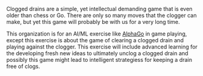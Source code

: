 Clogged drains are a simple, yet intellectual demanding game that is even older than chess or Go. There are only so many moves that the clogger can make, but yet this game will probably be with us for a very long time.

This organization is for an AI/ML exercise like [AlphaGo](https://en.wikipedia.org/wiki/AlphaGo) in game playing, except this exercise is about the game of clearing a clogged drain and playing against the clogger. This exercise will include advanced learning for the developing fresh new ideas to ultimately unclog a clogged drain and possibly this game might lead to intelligent strategiess for keeping a drain free of clogs.

